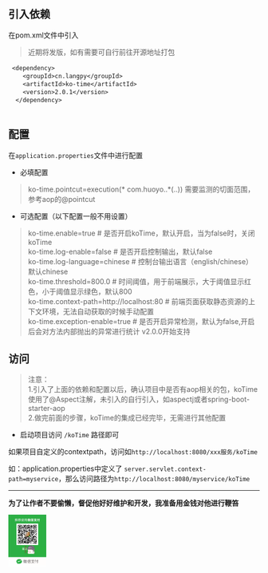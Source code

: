 
## 引入依赖

在pom.xml文件中引入

> 近期将发版，如有需要可自行前往开源地址打包

```
 <dependency>
    <groupId>cn.langpy</groupId>
    <artifactId>ko-time</artifactId>
    <version>2.0.1</version>
  </dependency>
  
```

## 配置

在`application.properties`文件中进行配置

* 必填配置

> 
> ko-time.pointcut=execution(* com.huoyo..*(..)) 需要监测的切面范围，参考aop的@pointcut 
>


* 可选配置（以下配置一般不用设置）

> 
> ko-time.enable=true  # 是否开启koTime，默认开启，当为false时，关闭koTime   
> ko-time.log-enable=false  # 是否开启控制输出，默认false  
> ko-time.log-language=chinese # 控制台输出语言（english/chinese）默认chinese  
> ko-time.threshold=800.0 # 时间阈值，用于前端展示，大于阈值显示红色，小于阈值显示绿色，默认800  
> ko-time.context-path=http://localhost:80 # 前端页面获取静态资源的上下文环境，无法自动获取的时候手动配置  
> ko-time.exception-enable=true # 是否开启异常检测，默认为false,开启后会对方法内部抛出的异常进行统计 v2.0.0开始支持  
>

## 访问

> 注意：    
> 1.引入了上面的依赖和配置以后，确认项目中是否有aop相关的包，koTime使用了@Aspect注解，未引入的自行引入，如aspectj或者spring-boot-starter-aop        
> 2.做完前面的步骤，koTime的集成已经完毕，无需进行其他配置   
                                   


* 启动项目访问 `/koTime` 路径即可


如果项目自定义的contextpath，访问如`http://localhost:8080/xxx服务/koTime`

如：application.properties中定义了 `server.servlet.context-path=myservice`，那么访问路径为`http://localhost:8080/myservice/koTime`


---

**为了让作者不要偷懒，督促他好好维护和开发，我准备用金钱对他进行鞭笞**

<img src="pay.jpg"  width="15%" height="15%">


